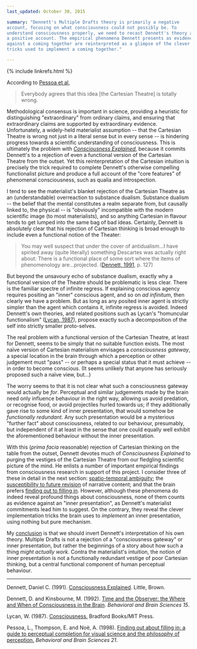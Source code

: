 ```yaml
---
last_updated: October 30, 2015

summary: "Dennett's Multiple Drafts theory is primarily a negative
account, focusing on what consciousness could not possibly be. To
understand consciousness properly, we need to recast Dennett's theory as
a positive account. The empirical phenomena Dennett presents as evidence
against a coming together are reinterpreted as a glimpse of the clever
tricks used to implement a coming together."

---
```


{% include linkrefs.html %}

According to [Pessoa et al](#pessoa98),

> Everybody agrees that this idea [the Cartesian Theatre] is totally wrong.

Methodological consensus is important in science, providing a heuristic
for distinguishing "extraordinary" from ordinary claims, and ensuring
that extraordinary claims are supported by extraordinary evidence.
Unfortunately, a widely-held materialist assumption -- that the
Cartesian Theatre is wrong not just in a literal sense but in every
sense -- is hindering progress towards a scientific understanding of
consciousness. This is ultimately the problem with
[_Consciousness Explained_](#dennett91a), because it commits Dennett's
to a rejection of even a functional version of the Cartesian Theatre
from the outset. Yet this reinterpretation of the Cartesian intuition is
precisely the trick required to complete Dennett's otherwise compelling
functionalist picture and produce a full account of the "core features"
of phenomenal consciousness, such as qualia and introspection.

I tend to see the materialist's blanket rejection of the Cartesian
Theatre as an (understandable) overreaction to substance dualism.
Substance dualism -- the belief that the mental constitutes a realm
separate from, but causally linked to, the physical -- is "obviously"
incompatible with the modern scientific image (to most materialists),
and so anything Cartesian in flavour tends to get lumped into the same
bag of bad ideas. Certainly, Dennett is absolutely clear that his
rejection of Cartesian thinking is broad enough to include even a
functional notion of the Theater:

> You may well suspect that under the cover of antidualism...I have
> spirited away (quite literally) something Descartes was actually right
> about: There is a functional place of some sort where the items of
> phenomenology are...projected.
> ([Dennett, 1991](#dennett91a), p. 127)

But beyond the unsavoury echo of substance dualism, exactly why a
functional version of the Theatre should be problematic is less clear.
There is the familiar spectre of infinite regress. If explaining
conscious agency requires positing an "inner" conscious agent, and so on
_ad infinitum_, then clearly we have a problem. But as long as any
posited inner agent is strictly simpler than the agent which contains
it, infinite regress is avoided. Indeed Dennett's own theories, and
related positions such as Lycan's "homuncular functionalism"
([Lycan, 1987](#lycan87)), propose exactly such a decomposition of the
self into strictly smaller proto-selves.

The real problem with a functional version of the Cartesian Theatre, at
least for Dennett, seems to be simply that no suitable function exists.
The most naïve version of Cartesian materialism envisages a
_consciousness gateway_, a special location in the brain through which a
perception or other judgement must "pass" -- or perhaps a special status
that it must achieve -- in order to become conscious. (It seems unlikely
that anyone has seriously proposed such a naïve view, but...)

The worry seems to that it is not clear what such a consciousness
gateway would actually be _for_. Perceptual and similar judgements made
by the brain need only influence behaviour in the right way, allowing us
avoid predation, or recognise food, or avoid projectiles hurled towards
us; if they additionally gave rise to some kind of inner presentation,
that would somehow be _functionally redundant_. Any such presentation
would be a mysterious "further fact" about consciousness, related to our
behaviour, presumably, but independent of it at least in the sense that
one could equally well exhibit the aforementioned behaviour without the
inner presentation.

With this (_prima facia_ reasonable) rejection of Cartesian thinking on
the table from the outset, Dennett devotes much of _Consciousness
Explained_ to purging the vestiges of the Cartesian Theatre from our
fledgling scientific picture of the mind. He enlists a number of
important empirical findings from consciousness research in support of
this project. I consider three of these in detail in the next section:
[spatio-temporal ambiguity](multiple-drafts-dennett-spatio-temporal.html);
the
[susceptibility to future revision](multiple-drafts-dennett-non-monotonic.html)
of narrative content; and that the brain prefers
[finding out to filling in](multiple-drafts-dennett-finding-out.html).
However, although these phenomena do indeed reveal profound things about
consciousness, none of them counts as evidence against an "inner
presentation", as Dennett's materialist commitments lead him to suggest.
On the contrary, they reveal the clever implementation tricks the brain
uses to _implement_ an inner presentation, using nothing but pure
mechanism.

My [conclusion](multiple-drafts-functional-gateway.html) is that we
should invert Dennett's interpretation of his own theory. Multiple
Drafts is not a rejection of a "consciousness gateway" or inner
presentation, but rather the beginnings of a story about how such a
thing _might actually work_. Contra the materialist's intuition, the
notion of inner presentation is not a functionally redundant vestige of
poor Cartesian thinking, but a central functional component of human
perceptual behaviour.

- - -

<a name="dennett91a"></a>Dennett, Daniel C. (1991).
[Consciousness Explained](). Little, Brown.

<a name="dennett92"></a>Dennett, D. and Kinsbourne, M. (1992).
[Time and the Observer: the Where and When of Consciousness in the Brain]().
_Behavioral and Brain Sciences 15_.

<a name="lycan87"></a>Lycan, W. (1987). [Consciousness.]() Bradford
Books/MIT Press.

<a name="pessoa98"></a>Pessoa, L., Thompson, E. and Noë, A. (1998).
[Finding out about filling in: a guide to perceptual completion for visual science and the philosophy of perception.]()
_Behavioral and Brain Sciences 21_.
